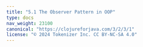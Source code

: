 ```yaml
---
title: "5.1 The Observer Pattern in OOP"
type: docs
nav_weight: 23100
canonical: "https://clojureforjava.com/3/2/3/1"
license: "© 2024 Tokenizer Inc. CC BY-NC-SA 4.0"
---
```

